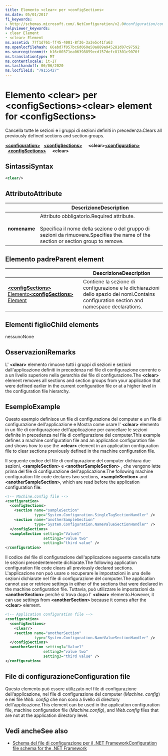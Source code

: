 ```yaml
---
title: Elemento <clear> per <configSections>
ms.date: 05/01/2017
f1_keywords:
- http://schemas.microsoft.com/.NetConfiguration/v2.0#configuration/configSections/clear
helpviewer_keywords:
- clear Element
- <clear> Element
ms.assetid: 77f1d761-ff45-4001-8f36-3a3e5c41fa63
ms.openlocfilehash: 66abd7f057bc6d060e50a889a945281d07c97592
ms.sourcegitcommit: b16c00371ea06398859ecd157defc81301c9070f
ms.translationtype: MT
ms.contentlocale: it-IT
ms.lasthandoff: 06/06/2020
ms.locfileid: "79155427"
---
```

# <a name="clear-element-for-configsections"></a><span data-ttu-id="9a9df-102">Elemento \<clear> per \<configSections></span><span class="sxs-lookup"><span data-stu-id="9a9df-102">\<clear> element for \<configSections></span></span>

<span data-ttu-id="9a9df-103">Cancella tutte le sezioni e i gruppi di sezioni definiti in precedenza.</span><span class="sxs-lookup"><span data-stu-id="9a9df-103">Clears all previously defined sections and section groups.</span></span>

<span data-ttu-id="9a9df-104">[**\<configuration>**](configuration-element.md) &nbsp;&nbsp;[**\<configSections>**](configsections-element-for-configuration.md) &nbsp;&nbsp;&nbsp;&nbsp;**\<clear>**</span><span class="sxs-lookup"><span data-stu-id="9a9df-104">[**\<configuration>**](configuration-element.md) &nbsp;&nbsp;[**\<configSections>**](configsections-element-for-configuration.md) &nbsp;&nbsp;&nbsp;&nbsp;**\<clear>**</span></span>

## <a name="syntax"></a><span data-ttu-id="9a9df-105">Sintassi</span><span class="sxs-lookup"><span data-stu-id="9a9df-105">Syntax</span></span>

```xml
<clear/>
```

## <a name="attribute"></a><span data-ttu-id="9a9df-106">Attributo</span><span class="sxs-lookup"><span data-stu-id="9a9df-106">Attribute</span></span>

|           | <span data-ttu-id="9a9df-107">Descrizione</span><span class="sxs-lookup"><span data-stu-id="9a9df-107">Description</span></span> |
| --------- | ----------- |
| <span data-ttu-id="9a9df-108">**nome**</span><span class="sxs-lookup"><span data-stu-id="9a9df-108">**name**</span></span>  | <span data-ttu-id="9a9df-109">Attributo obbligatorio.</span><span class="sxs-lookup"><span data-stu-id="9a9df-109">Required attribute.</span></span><br><br><span data-ttu-id="9a9df-110">Specifica il nome della sezione o del gruppo di sezioni da rimuovere.</span><span class="sxs-lookup"><span data-stu-id="9a9df-110">Specifies the name of the section or section group to remove.</span></span> |

## <a name="parent-element"></a><span data-ttu-id="9a9df-111">Elemento padre</span><span class="sxs-lookup"><span data-stu-id="9a9df-111">Parent element</span></span>

|     | <span data-ttu-id="9a9df-112">Descrizione</span><span class="sxs-lookup"><span data-stu-id="9a9df-112">Description</span></span> |
| --- | ----------- |
| [<span data-ttu-id="9a9df-113">**\<configSections>** Elemento</span><span class="sxs-lookup"><span data-stu-id="9a9df-113">**\<configSections>** Element</span></span>](configsections-element-for-configuration.md) | <span data-ttu-id="9a9df-114">Contiene la sezione di configurazione e le dichiarazioni dello spazio dei nomi.</span><span class="sxs-lookup"><span data-stu-id="9a9df-114">Contains configuration section and namespace declarations.</span></span> |

## <a name="child-elements"></a><span data-ttu-id="9a9df-115">Elementi figlio</span><span class="sxs-lookup"><span data-stu-id="9a9df-115">Child elements</span></span>

<span data-ttu-id="9a9df-116">nessuno</span><span class="sxs-lookup"><span data-stu-id="9a9df-116">None</span></span>

## <a name="remarks"></a><span data-ttu-id="9a9df-117">Osservazioni</span><span class="sxs-lookup"><span data-stu-id="9a9df-117">Remarks</span></span>

<span data-ttu-id="9a9df-118">L' **\<clear>** elemento rimuove tutti i gruppi di sezioni e sezioni dall'applicazione definiti in precedenza nel file di configurazione corrente o a un livello superiore nella gerarchia dei file di configurazione.</span><span class="sxs-lookup"><span data-stu-id="9a9df-118">The **\<clear>** element removes all sections and section groups from your application that were defined earlier in the current configuration file or at a higher level in the configuration file hierarchy.</span></span>

## <a name="example"></a><span data-ttu-id="9a9df-119">Esempio</span><span class="sxs-lookup"><span data-stu-id="9a9df-119">Example</span></span>

<span data-ttu-id="9a9df-120">Questo esempio definisce un file di configurazione del computer e un file di configurazione dell'applicazione e Mostra come usare l' **\<clear>** elemento in un file di configurazione dell'applicazione per cancellare le sezioni definite in precedenza nel file di configurazione del computer.</span><span class="sxs-lookup"><span data-stu-id="9a9df-120">This example defines a machine configuration file and an application configuration file and shows how to use the **\<clear>** element in an application configuration file to clear sections previously defined in the machine configuration file.</span></span>

<span data-ttu-id="9a9df-121">Il seguente codice del file di configurazione del computer dichiara due sezioni, **\<sampleSection>** e **\<anotherSampleSection>** , che vengono lette prima del file di configurazione dell'applicazione:</span><span class="sxs-lookup"><span data-stu-id="9a9df-121">The following machine configuration file code declares two sections, **\<sampleSection>** and **\<anotherSampleSection>**, which are read before the application configuration file:</span></span>

```xml
<!-- Machine.config file -->
<configuration>
  <configSections>
    <section name="sampleSection"
             type="System.Configuration.SingleTagSectionHandler" />
    <section name="anotherSampleSection"
             type="System.Configuration.NameValueSectionHandler" />
  </configSections>
  <sampleSection setting1="Value1"
                 setting2="value two"
                 setting3="third value" />
</configuration>
```

<span data-ttu-id="9a9df-122">Il codice del file di configurazione dell'applicazione seguente cancella tutte le sezioni precedentemente dichiarate.</span><span class="sxs-lookup"><span data-stu-id="9a9df-122">The following application configuration file code clears all previously declared sections.</span></span> <span data-ttu-id="9a9df-123">L'applicazione non può usare o recuperare le impostazioni in una delle sezioni dichiarate nel file di configurazione del computer.</span><span class="sxs-lookup"><span data-stu-id="9a9df-123">The application cannot use or retrieve settings in either of the sections that were declared in the machine configuration file.</span></span> <span data-ttu-id="9a9df-124">Tuttavia, può utilizzare le impostazioni da **\<anotherSection>** perché si trova dopo l' **\<clear>** elemento.</span><span class="sxs-lookup"><span data-stu-id="9a9df-124">However, it can use settings from **\<anotherSection>** because it comes after the **\<clear>** element.</span></span>

```xml
<!-- Application configuration file -->
<configuration>
  <configSections>
    <clear/>
    <section name="anotherSection"
             type="System.Configuration.NameValueSectionHandler" />
  </configSections>
  <anotherSection setting1="Value1"
                 setting2="value two"
                 setting3="third value" />
</configuration>
```

## <a name="configuration-file"></a><span data-ttu-id="9a9df-125">File di configurazione</span><span class="sxs-lookup"><span data-stu-id="9a9df-125">Configuration file</span></span>

<span data-ttu-id="9a9df-126">Questo elemento può essere utilizzato nel file di configurazione dell'applicazione, nel file di configurazione del computer (*Machine. config*) e nei file *Web. config* che non sono a livello di directory dell'applicazione.</span><span class="sxs-lookup"><span data-stu-id="9a9df-126">This element can be used in the application configuration file, machine configuration file (*Machine.config*), and *Web.config* files that are not at the application directory level.</span></span>

## <a name="see-also"></a><span data-ttu-id="9a9df-127">Vedi anche</span><span class="sxs-lookup"><span data-stu-id="9a9df-127">See also</span></span>

- [<span data-ttu-id="9a9df-128">Schema del file di configurazione per il .NET Framework</span><span class="sxs-lookup"><span data-stu-id="9a9df-128">Configuration file schema for the .NET Framework</span></span>](index.md)
